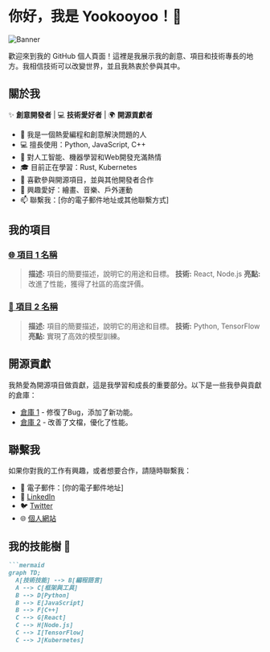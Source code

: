 # 你好，我是 Yookooyoo！👋

![Banner](https://your-banner-image-url.com)

歡迎來到我的 GitHub 個人頁面！這裡是我展示我的創意、項目和技術專長的地方。我相信技術可以改變世界，並且我熱衷於參與其中。

## 關於我

✨ **創意開發者** | 💻 **技術愛好者** | 🌍 **開源貢獻者**

- 🌟 我是一個熱愛編程和創意解決問題的人
- 💻 擅長使用：Python, JavaScript, C++
- 🚀 對人工智能、機器學習和Web開發充滿熱情
- 🎓 目前正在學習：Rust, Kubernetes
- 🌱 喜歡參與開源項目，並與其他開發者合作
- 🎨 興趣愛好：繪畫、音樂、戶外運動
- 📫 聯繫我：[你的電子郵件地址或其他聯繫方式]

## 我的項目

### [🌐 項目 1 名稱](項目連結)
> **描述:** 項目的簡要描述，說明它的用途和目標。
> **技術:** React, Node.js
> **亮點:** 改進了性能，獲得了社區的高度評價。

### [🤖 項目 2 名稱](項目連結)
> **描述:** 項目的簡要描述，說明它的用途和目標。
> **技術:** Python, TensorFlow
> **亮點:** 實現了高效的模型訓練。

## 開源貢獻

我熱愛為開源項目做貢獻，這是我學習和成長的重要部分。以下是一些我參與貢獻的倉庫：

- [倉庫 1](倉庫連結) - 修復了Bug，添加了新功能。
- [倉庫 2](倉庫連結) - 改善了文檔，優化了性能。

## 聯繫我

如果你對我的工作有興趣，或者想要合作，請隨時聯繫我：

- 📧 電子郵件：[你的電子郵件地址]
- 🔗 [LinkedIn](https://www.linkedin.com/in/你的個人資料)
- 🐦 [Twitter](https://twitter.com/你的個人資料)
- 🌐 [個人網站](https://你的個人網站)

## 我的技能樹 🌳

```markdown
```mermaid
graph TD;
  A[技術技能] --> B[編程語言]
  A --> C[框架與工具]
  B --> D[Python]
  B --> E[JavaScript]
  B --> F[C++]
  C --> G[React]
  C --> H[Node.js]
  C --> I[TensorFlow]
  C --> J[Kubernetes]
